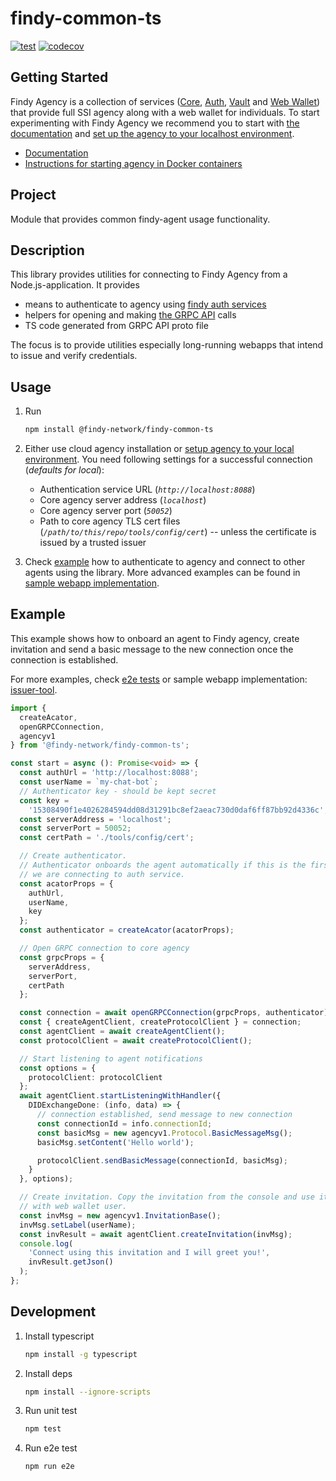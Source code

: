 # findy-common-ts

[![test](https://github.com/findy-network/findy-common-ts/actions/workflows/test.yml/badge.svg?branch=dev)](https://github.com/findy-network/findy-common-ts/actions/workflows/test.yml)
[![codecov](https://codecov.io/gh/findy-network/findy-common-ts/branch/dev/graph/badge.svg?token=IHRO30DGIE)](https://codecov.io/gh/findy-network/findy-common-ts)

## Getting Started

Findy Agency is a collection of services ([Core](https://github.com/findy-network/findy-agent),
[Auth](https://github.com/findy-network/findy-agent-auth),
[Vault](https://github.com/findy-network/findy-agent-vault) and
[Web Wallet](https://github.com/findy-network/findy-wallet-pwa)) that provide
full SSI agency along with a web wallet for individuals.
To start experimenting with Findy Agency we recommend you to start with
[the documentation](https://findy-network.github.io/) and
[set up the agency to your localhost environment](https://github.com/findy-network/findy-wallet-pwa/tree/dev/tools/env#agency-setup-for-local-development).

- [Documentation](https://findy-network.github.io/)
- [Instructions for starting agency in Docker containers](https://github.com/findy-network/findy-wallet-pwa/tree/dev/tools/env#agency-setup-for-local-development)

## Project

Module that provides common findy-agent usage functionality.

## Description

This library provides utilities for connecting to Findy Agency from a Node.js-application.
It provides

- means to authenticate to agency using [findy auth services](https://github.com/findy-network/findy-agent-auth)
- helpers for opening and making [the GRPC API](https://github.com/findy-network/findy-agent-api) calls
- TS code generated from GRPC API proto file

The focus is to provide utilities especially long-running webapps that intend to issue and verify credentials.

## Usage

1. Run

   ```sh
   npm install @findy-network/findy-common-ts
   ```

1. Either use cloud agency installation or [setup agency to your local environment](https://github.com/findy-network/findy-wallet-pwa/blob/master/tools/env/README.md#agency-setup-for-local-development).
   You need following settings for a successful connection (_defaults for local_):

   - Authentication service URL (_`http://localhost:8088`_)
   - Core agency server address (_`localhost`_)
   - Core agency server port (_`50052`_)
   - Path to core agency TLS cert files (_`/path/to/this/repo/tools/config/cert`_)
   -- unless the certificate is issued by a trusted issuer

1. Check [example](#example) how to authenticate to agency and connect to other agents using the library. More advanced examples can be found in [sample webapp implementation](https://github.com/findy-network/findy-issuer-tool).

## Example

This example shows how to onboard an agent to Findy agency, create invitation and send a basic message to the new connection once the connection is established.

For more examples, check [e2e tests](./e2e) or sample webapp implementation: [issuer-tool](https://github.com/findy-network/findy-issuer-tool).

```ts
import {
  createAcator,
  openGRPCConnection,
  agencyv1
} from '@findy-network/findy-common-ts';

const start = async (): Promise<void> => {
  const authUrl = 'http://localhost:8088';
  const userName = `my-chat-bot`;
  // Authenticator key - should be kept secret
  const key =
    '15308490f1e4026284594dd08d31291bc8ef2aeac730d0daf6ff87bb92d4336c';
  const serverAddress = 'localhost';
  const serverPort = 50052;
  const certPath = './tools/config/cert';

  // Create authenticator.
  // Authenticator onboards the agent automatically if this is the first time
  // we are connecting to auth service.
  const acatorProps = {
    authUrl,
    userName,
    key
  };
  const authenticator = createAcator(acatorProps);

  // Open GRPC connection to core agency
  const grpcProps = {
    serverAddress,
    serverPort,
    certPath
  };

  const connection = await openGRPCConnection(grpcProps, authenticator);
  const { createAgentClient, createProtocolClient } = connection;
  const agentClient = await createAgentClient();
  const protocolClient = await createProtocolClient();

  // Start listening to agent notifications
  const options = {
    protocolClient: protocolClient
  };
  await agentClient.startListeningWithHandler({
    DIDExchangeDone: (info, data) => {
      // connection established, send message to new connection
      const connectionId = info.connectionId;
      const basicMsg = new agencyv1.Protocol.BasicMessageMsg();
      basicMsg.setContent('Hello world');

      protocolClient.sendBasicMessage(connectionId, basicMsg);
    }
  }, options);

  // Create invitation. Copy the invitation from the console and use it to connect e.g.
  // with web wallet user.
  const invMsg = new agencyv1.InvitationBase();
  invMsg.setLabel(userName);
  const invResult = await agentClient.createInvitation(invMsg);
  console.log(
    'Connect using this invitation and I will greet you!',
    invResult.getJson()
  );
};
```

## Development

1. Install typescript

   ```bash
   npm install -g typescript
   ```

1. Install deps

   ```bash
   npm install --ignore-scripts
   ```

1. Run unit test

   ```bash
   npm test
   ```

1. Run e2e test

   ```bash
   npm run e2e
   ```
